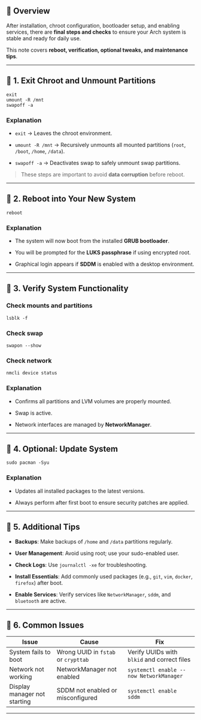 ## 📘 Overview
After installation, chroot configuration, bootloader setup, and enabling services, there are **final steps and checks** to ensure your Arch system is stable and ready for daily use.  

This note covers **reboot, verification, optional tweaks, and maintenance tips**.

---

## 🧠 1. Exit Chroot and Unmount Partitions
	
	exit
	umount -R /mnt
	swapoff -a

### Explanation

- `exit` → Leaves the chroot environment.
    
- `umount -R /mnt` → Recursively unmounts all mounted partitions (`root`, `/boot`, `/home`, `/data`).
    
- `swapoff -a` → Deactivates swap to safely unmount swap partitions.
    

> These steps are important to avoid **data corruption** before reboot.

---

## 🧠 2. Reboot into Your New System

`reboot`

### Explanation

- The system will now boot from the installed **GRUB bootloader**.
    
- You will be prompted for the **LUKS passphrase** if using encrypted root.
    
- Graphical login appears if **SDDM** is enabled with a desktop environment.
    

---

## 🧠 3. Verify System Functionality

### Check mounts and partitions

`lsblk -f`

### Check swap

`swapon --show`

### Check network

`nmcli device status`

### Explanation

- Confirms all partitions and LVM volumes are properly mounted.
    
- Swap is active.
    
- Network interfaces are managed by **NetworkManager**.
    

---

## 🧠 4. Optional: Update System

`sudo pacman -Syu`

### Explanation

- Updates all installed packages to the latest versions.
    
- Always perform after first boot to ensure security patches are applied.
    

---

## 🧠 5. Additional Tips

- **Backups**: Make backups of `/home` and `/data` partitions regularly.
    
- **User Management**: Avoid using root; use your sudo-enabled user.
    
- **Check Logs**: Use `journalctl -xe` for troubleshooting.
    
- **Install Essentials**: Add commonly used packages (e.g., `git`, `vim`, `docker`, `firefox`) after boot.
    
- **Enable Services**: Verify services like `NetworkManager`, `sddm`, and `bluetooth` are active.
    

---

## 🧠 6. Common Issues

|Issue|Cause|Fix|
|---|---|---|
|System fails to boot|Wrong UUID in `fstab` or `crypttab`|Verify UUIDs with `blkid` and correct files|
|Network not working|NetworkManager not enabled|`systemctl enable --now NetworkManager`|
|Display manager not starting|SDDM not enabled or misconfigured|`systemctl enable sddm`|

---